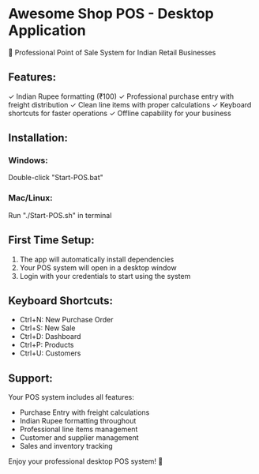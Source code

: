 # Awesome Shop POS - Desktop Application

🎉 Professional Point of Sale System for Indian Retail Businesses

## Features:
✓ Indian Rupee formatting (₹100)
✓ Professional purchase entry with freight distribution
✓ Clean line items with proper calculations
✓ Keyboard shortcuts for faster operations
✓ Offline capability for your business

## Installation:

### Windows:
Double-click "Start-POS.bat"

### Mac/Linux:
Run "./Start-POS.sh" in terminal

## First Time Setup:
1. The app will automatically install dependencies
2. Your POS system will open in a desktop window
3. Login with your credentials to start using the system

## Keyboard Shortcuts:
- Ctrl+N: New Purchase Order
- Ctrl+S: New Sale
- Ctrl+D: Dashboard
- Ctrl+P: Products
- Ctrl+U: Customers

## Support:
Your POS system includes all features:
- Purchase Entry with freight calculations
- Indian Rupee formatting throughout
- Professional line items management
- Customer and supplier management
- Sales and inventory tracking

Enjoy your professional desktop POS system! 🚀